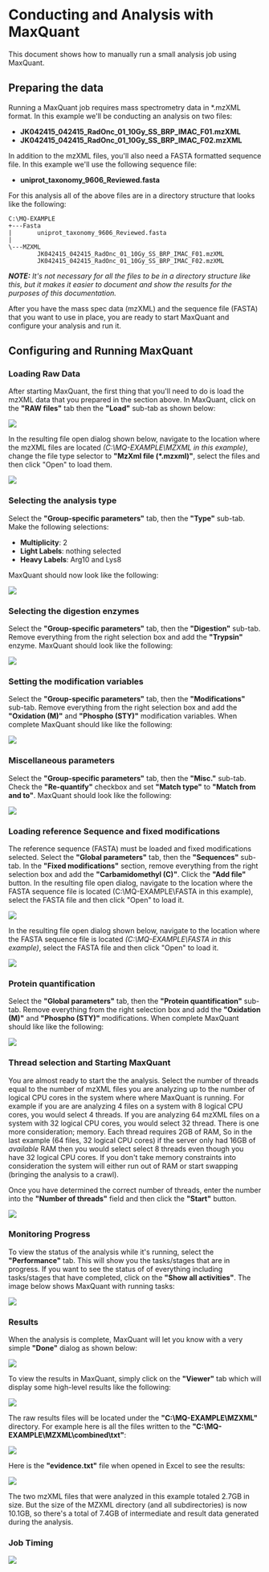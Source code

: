 # Conducting and Analysis with MaxQuant

This document shows how to manually run a small analysis job using MaxQuant.

## Preparing the data

Running a MaxQuant job requires mass spectrometry data in *.mzXML format. In this example we'll be conducting an analysis on two files:

* **JK042415_042415_RadOnc_01_10Gy_SS_BRP_IMAC_F01.mzXML**
* **JK042415_042415_RadOnc_01_10Gy_SS_BRP_IMAC_F02.mzXML**

In addition to the mzXML files, you'll also need a FASTA formatted sequence file. In this example we'll use the following sequence file:

* **uniprot_taxonomy_9606_Reviewed.fasta**

For this analysis all of the above files are in a directory structure that looks like the following:

```
C:\MQ-EXAMPLE
+---Fasta
|       uniprot_taxonomy_9606_Reviewed.fasta
|
\---MZXML
        JK042415_042415_RadOnc_01_10Gy_SS_BRP_IMAC_F01.mzXML
        JK042415_042415_RadOnc_01_10Gy_SS_BRP_IMAC_F02.mzXML
```

***NOTE:*** *It's not necessary for all the files to be in a directory structure like this, but it makes it easier to document and show the results for the purposes of this documentation.*    

After you have the mass spec data (mzXML) and the sequence file (FASTA) that you want to use in place, you are ready to start MaxQuant and configure your analysis and run it.


## Configuring and Running MaxQuant

### Loading Raw Data

After starting MaxQuant, the first thing that you'll need to do is load the mzXML data that you prepared in the section above. In MaxQuant, click on the **"RAW files"** tab then the **"Load"** sub-tab as shown below:

![](/docs/RunningMaxQuant/maxquant-open.png)

In the resulting file open dialog shown below, navigate to the location where the mzXML files are located *(C:\MQ-EXAMPLE\MZXML in this example)*, change the file type selector to **"MzXml file (*.mzxml)"**, select the files and then click "Open" to load them.

![](/docs/RunningMaxQuant/maxquant-load-mzxml.png)


### Selecting the analysis type 

Select the **"Group-specific parameters"** tab, then the **"Type"** sub-tab. Make the following selections:

- **Multiplicity**: 2
- **Light Labels**: nothing selected
- **Heavy Labels**: Arg10 and Lys8

MaxQuant should now look like the following:
 
![](/docs/RunningMaxQuant/maxquant-type.png)


### Selecting the digestion enzymes

Select the **"Group-specific parameters"** tab, then the **"Digestion"** sub-tab. Remove everything from the right selection box and add the **"Trypsin"** enzyme. MaxQuant should look like the following:

![](/docs/RunningMaxQuant/maxquant-digestion.png)


### Setting the modification variables

Select the **"Group-specific parameters"** tab, then the **"Modifications"** sub-tab.  Remove everything from the right selection box and add the **"Oxidation (M)"** and **"Phospho (STY)"** modification variables. When complete MaxQuant should like like the following:
  
![](/docs/RunningMaxQuant/maxquant-modifications.png)


### Miscellaneous parameters

Select the **"Group-specific parameters"** tab, then the **"Misc."** sub-tab. Check the **"Re-quantify"** checkbox and set **"Match type"** to **"Match from and to"**. MaxQuant should look like the following:

![](/docs/RunningMaxQuant/maxquant-misc.png)


### Loading reference Sequence and fixed modifications

The reference sequence (FASTA) must be loaded and fixed modifications selected. Select the **"Global parameters"** tab, then the **"Sequences"** sub-tab. In the **"Fixed modifications"** section, remove everything from the right selection box and add the **"Carbamidomethyl (C)"**. Click the **"Add file"** button. In the resulting file open dialog, navigate to the location where the FASTA sequence file is located (C:\MQ-EXAMPLE\FASTA in this example), select the FASTA file and then click "Open" to load it.

![](/docs/RunningMaxQuant/maxquant-seq-loaded.png)

In the resulting file open dialog shown below, navigate to the location where the FASTA sequence file is located *(C:\MQ-EXAMPLE\FASTA in this example)*, select the FASTA file and then click "Open" to load it.

![](/docs/RunningMaxQuant/maxquant-load-seq.png)


### Protein quantification

Select the **"Global parameters"** tab, then the **"Protein quantification"** sub-tab. Remove everything from the right selection box and add the **"Oxidation (M)"** and **"Phospho (STY)"** modifications. When complete MaxQuant should like like the following:

![](/docs/RunningMaxQuant/maxquant-protein-quant.png)


### Thread selection and Starting MaxQuant

You are almost ready to start the the analysis. Select the number of threads equal to the number of mzXML files you are analyzing up to the number of logical CPU cores in the system where where MaxQuant is running. For example if you are are analyzing 4 files on a system with 8 logical CPU cores, you would select 4 threads. If you are analyzing 64 mzXML files on a system with 32 logical CPU cores, you would select 32 thread. There is one more consideration; memory. Each thread requires 2GB of RAM, So in the last example (64 files, 32 logical CPU cores) if the server only had 16GB of *available* RAM then you would select select 8 threads even though you have 32 logical CPU cores. If you don't take memory constraints into consideration the system will either run out of RAM or start swapping (bringing the analysis to a crawl).

Once you have determined the correct number of threads, enter the number into the **"Number of threads"** field and then click the **"Start"** button.     
 
![](/docs/RunningMaxQuant/maxquant-threads-start.png)


### Monitoring Progress

To view the status of the analysis while it's running, select the **"Performance"** tab. This will show you the tasks/stages that are in progress. If you want to see the status of of everything including tasks/stages that have completed, click on the **"Show all activities"**. The image below shows MaxQuant with running tasks: 

![](/docs/RunningMaxQuant/maxquant-running.png)


### Results 

When the analysis is complete, MaxQuant will let you know with a very simple **"Done"** dialog as shown below: 

![](/docs/RunningMaxQuant/Maxquant-done-with-dialog.png)

To view the results in MaxQuant, simply click on the **"Viewer"** tab which will display some high-level results like the following:

![](/docs/RunningMaxQuant/Maxquant-view-results.png)

The raw results files will be located under the **"C:\MQ-EXAMPLE\MZXML\"** directory. For example here is all the files written to the **"C:\MQ-EXAMPLE\MZXML\combined\txt"**: 

![](/docs/RunningMaxQuant/Maxquant-result-files.png)

Here is the **"evidence.txt"** file when opened in Excel to see the results:

![](/docs/RunningMaxQuant/results-excel.png)

The two mzXML files that were analyzed in this example totaled 2.7GB in size. But the size of the MZXML directory (and all subdirectories) is now 10.1GB, so there's a total of 7.4GB of intermediate and result data generated during the analysis.

### Job Timing 
![](/docs/RunningMaxQuant/Maxquant-status-n-timing-files.png)



